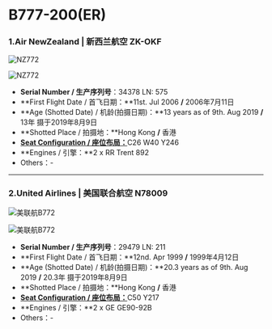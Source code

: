 # B777-200(ER)

### 1.Air NewZealand | 新西兰航空     ZK-OKF

![NZ772](http://pyjvbivyg.bkt.clouddn.com/B772_NZ_ZK-OKF_1.jpg)

![NZ772](http://pyjvbivyg.bkt.clouddn.com/B772_NZ_ZK-OKF_2.jpg)

- **Serial Number / 生产序列号**：34378  LN: 575
- **First Flight Date / 首飞日期：**11st. Jul 2006  **/**  2006年7月11日
- **Age (Shotted Date) / 机龄(拍摄日期)：**13 years as of 9th. Aug 2019  **/**  13年  摄于2019年8月9日
- **Shotted Place / 拍摄地：**Hong Kong  **/**  香港
- [**Seat Configuration / 座位布局：**](https://www.airnewzealand.cn/seat-map-boeing-777-200)C26 W40 Y246
- **Engines / 引擎：**2 x RR Trent 892
- Others：-

****

### 2.United Airlines | 美国联合航空     N78009

![美联航B772](http://py2kq5jlv.bkt.clouddn.com/B772_UA_N78009_1.jpg)

![美联航B772](http://py2kq5jlv.bkt.clouddn.com/B772_UA_N78009_2.jpg)

- **Serial Number / 生产序列号**：29479  LN: 211
- **First Flight Date / 首飞日期：**12nd. Apr 1999  **/**  1999年4月12日
- **Age (Shotted Date) / 机龄(拍摄日期)：**20.3 years as of 9th. Aug 2019  **/**  20.3年  摄于2019年8月9日
- **Shotted Place / 拍摄地：**Hong Kong  **/**  香港
- [**Seat Configuration / 座位布局：**](https://www.united.com/web/zh-CN/content/travel/inflight/aircraft/777/200/default.aspx)C50 Y217
- **Engines / 引擎：**2 x GE GE90-92B
- Others：-